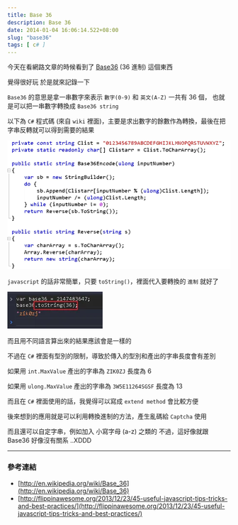 ```yaml
---
title: Base 36
description: Base 36
date: 2014-01-04 16:06:14.522+08:00
slug: "base36"
tags: [ c# ]
---
```


今天在看網路文章的時候看到了 [Base36](http://en.wikipedia.org/wiki/Base_36) (36 進制) 這個東西

覺得很好玩 於是就來記錄一下

`Base36` 的意思是拿一串數字來表示 `數字(0-9)` 和 `英文(A-Z)` 一共有 36 個，
也就是可以把一串數字轉換成 `Base36 string`

以下為 `C#` 程式碼 (來自 `wiki` 裡面)，主要是求出數字的餘數作為轉換，最後在把字串反轉就可以得到需要的結果

![](./01.webp)

`javascript` 的話非常簡單，只要 `toString()`，裡面代入要轉換的 `進制` 就好了

![](./02.webp)

而且用不同語言算出來的結果應該會是一樣的

不過在 `C#` 裡面有型別的限制，導致於傳入的型別和產出的字串長度會有差別

如果用 `int.MaxValue` 產出的字串為 `ZIK0ZJ` 長度為 6

如果用 `ulong.MaxValue` 產出的字串為 `3W5E11264SGSF` 長度為 13

而且在 `C#` 裡面使用的話，我覺得可以寫成 `extend method` 會比較方便

後來想到的應用就是可以利用轉換進制的方法，產生亂碼給 `Captcha` 使用

而且還可以自定字串，例如加入 小寫字母 (a-z) 之類的
不過，這好像就跟 Base36 好像沒有關系 ..XDDD

---

### 參考連結

- [http://en.wikipedia.org/wiki/Base_36](http://en.wikipedia.org/wiki/Base_36)
- [http://flippinawesome.org/2013/12/23/45-useful-javascript-tips-tricks-and-best-practices/](http://flippinawesome.org/2013/12/23/45-useful-javascript-tips-tricks-and-best-practices/)